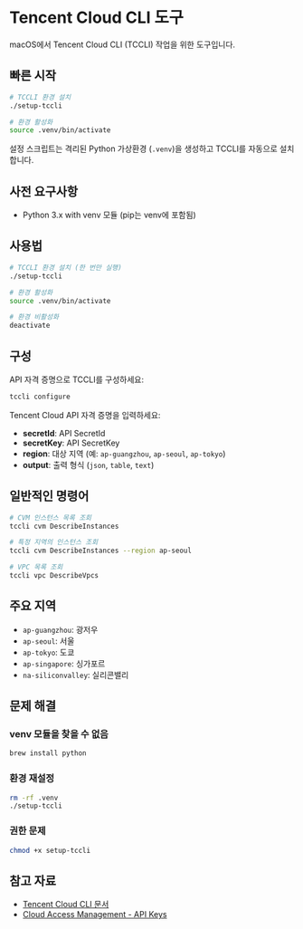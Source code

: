 # Tencent Cloud CLI 도구

macOS에서 Tencent Cloud CLI (TCCLI) 작업을 위한 도구입니다.

## 빠른 시작

```bash
# TCCLI 환경 설치
./setup-tccli

# 환경 활성화
source .venv/bin/activate
```

설정 스크립트는 격리된 Python 가상환경 (`.venv`)을 생성하고 TCCLI를 자동으로 설치합니다.

## 사전 요구사항

- Python 3.x with venv 모듈 (pip는 venv에 포함됨)

## 사용법

```bash
# TCCLI 환경 설치 (한 번만 실행)
./setup-tccli

# 환경 활성화
source .venv/bin/activate

# 환경 비활성화
deactivate
```

## 구성

API 자격 증명으로 TCCLI를 구성하세요:

```bash
tccli configure
```

Tencent Cloud API 자격 증명을 입력하세요:
- **secretId**: API SecretId
- **secretKey**: API SecretKey  
- **region**: 대상 지역 (예: `ap-guangzhou`, `ap-seoul`, `ap-tokyo`)
- **output**: 출력 형식 (`json`, `table`, `text`)

## 일반적인 명령어

```bash
# CVM 인스턴스 목록 조회
tccli cvm DescribeInstances

# 특정 지역의 인스턴스 조회
tccli cvm DescribeInstances --region ap-seoul

# VPC 목록 조회
tccli vpc DescribeVpcs
```

## 주요 지역

- `ap-guangzhou`: 광저우
- `ap-seoul`: 서울
- `ap-tokyo`: 도쿄
- `ap-singapore`: 싱가포르
- `na-siliconvalley`: 실리콘밸리

## 문제 해결

### venv 모듈을 찾을 수 없음
```bash
brew install python
```

### 환경 재설정
```bash
rm -rf .venv
./setup-tccli
```

### 권한 문제
```bash
chmod +x setup-tccli
```

## 참고 자료

- [Tencent Cloud CLI 문서](https://www.tencentcloud.com/document/product/1080/38762)
- [Cloud Access Management - API Keys](https://console.tencentcloud.com/cam/capi)
